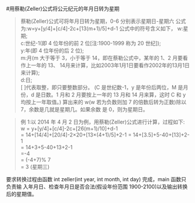 #用蔡勒(Zeller)公式将公元纪元的年月日转为星期
>蔡勒(Zeller)公式可将年月日转为星期，0-6 分别表示星期日-星期六 公式为:w=y+[y/4]+[c/4]-2c+[13(m+1)/5]+d-1 
公式中的符号含义如下， 
w:星期;  
c:世纪-1(即 4 位年份的前 2 位[注:1900-1999 称为 20 世纪]);  
y:年(即 4 位年份的后 2 位);  
m:月(m 大于等于 3，小于等于 14，即在蔡勒公式中，某年的 1、2 月要看作上一年的 13、
14月来计算，比如2003年1月1日要看作2002年的13月1日来计算);   
d:日;  
[ ]代表取整，即只要整数部分。
(C 是世纪数-1，y 是年份后两位，M 是月份，d 是日数。1 月和 2 月要按上一年的 13 月和 14 月来算，这时 C 和 y 均按上一年取值。)
算出来的 w(w 若为负数则加 7 的倍数后转为正数)除以 7，余数是几就是星期几。如果余数 是 0，则为星期日。

>例 1:以 2014 年 4 月 2 日为例，用蔡勒(Zeller)公式进行计算，过程如下:   
w = y+[y/4]+[c/4]-2c+[26(m+1)/10]+d-1  
= 14+[14/4]+[20/4]-2×20+[13×(4+1)/5]+2-1 = 14+[3.5]+5-40+[13]+2-1  
= 14+3+5-40+13+2-1  
=-4  
= (-4+7)% 7  
= 3 (星期三)  

要求转换过程由函数 int zeller(int year, int month, int day) 完成，main 函数只负责输 入年月日、检查年月日是否合法(假设年份范围 1900-2100)以及输出转换后的星期值。

